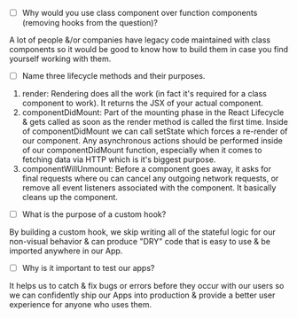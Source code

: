 - [ ] Why would you use class component over function components (removing hooks from the question)?

A lot of people &/or companies have legacy code maintained with class components so it would be good to know how to build them in case you find yourself working with them.

- [ ] Name three lifecycle methods and their purposes.

1) render: Rendering does all the work (in fact it's required for a class component to work). It returns the JSX of your actual component.
2) componentDidMount: Part of the mounting phase in the React Lifecycle & gets called as soon as the render method is called the first time. Inside of componentDidMount we can call setState which forces a re-render of our component. Any asynchronous actions should be performed inside of our componentDidMount function, especially when it comes to fetching data via HTTP which is it's biggest purpose.
3) componentWillUnmount: Before a component goes away, it asks for final requests where ou can cancel any outgoing network requests, or remove all event listeners associated with the component. It basically cleans up the component.

- [ ] What is the purpose of a custom hook?

By building a custom hook, we skip writing all of the stateful logic for our non-visual behavior & can produce "DRY" code that is easy to use & be imported anywhere in our App.

- [ ] Why is it important to test our apps?

It helps us to catch & fix bugs or errors before they occur with our users so we can confidently ship our Apps into production & provide a better user experience for anyone who uses them. 